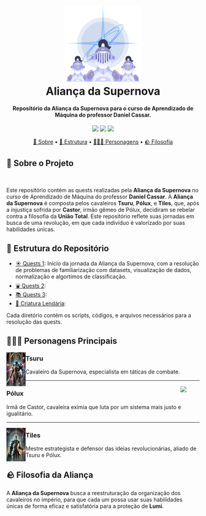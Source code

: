 <h1 align="center" width="100%">
    <br>
    <img style="width: 200px;" src="images/Cavaleiros.png" alt="Imagem que mostra o cabeçalho da nossa guilda escrito Aliança da Supernova.">
    <br>
    Aliança da Supernova
    <br>
</h1>

<h4 align="center">
    Repositório da Aliança da Supernova para o curso de Aprendizado de Máquina do professor Daniel Cassar.
</h4>

<p align="center">
  <img src="https://img.shields.io/badge/Tsuru-Júlia Guedes-8A2BE2">
  <img src="https://img.shields.io/badge/Pólux-Raquel_Godoy-004AAD">
  <img src="https://img.shields.io/badge/Tiles-Thalles Cansi-7ED957">
</p>

<p align="center">
  <a href="#Sobre-o-Projeto">📝 Sobre</a> •
  <a href="#Estrutura-do-Repositório">🚧 Estrutura</a> •
  <a href="#Personagens-Principais">🧙🏼‍♂️ Personagens</a> •
  <a href="#Filosofia-da-Aliança">🪨 Filosofia</a>
</p>

## 📝 Sobre o Projeto

<br>

Este repositório contém as quests realizadas pela **Aliança da Supernova** no curso de Aprendizado de Máquina do professor **Daniel Cassar**. A **Aliança da Supernova** é composta pelos cavaleiros **Tsuru**, **Pólux**, e **Tiles**, que, após a injustiça sofrida por **Castor**, irmão gêmeo de Pólux, decidiram se rebelar contra a filosofia da **União Total**. Este repositório reflete suas jornadas
em busca de uma revolução, em que cada indivíduo é valorizado por suas habilidades únicas.

## 🚧 Estrutura do Repositório

- <a href="https://github.com/JuliaGuedesASantos/Machine-Learning---Cavaleiros-da-Supernova/tree/main/Mural%20da%20Taverna%20do%20Sol%20-%20Quests%201">☀️ Quests 1<a>: Início da jornada da Aliança da Supernova, com a resolução de problemas de familiarização com datasets, visualização de dados, normalização e algortimos de classificação.
- <a href="https://github.com/JuliaGuedesASantos/Machine-Learning---Cavaleiros-da-Supernova/tree/main/Mural%20da%20Pra%C3%A7a%20da%20Fonte%20-%20Quests%202">⛲ Quests 2</a>:
- <a href="https://github.com/JuliaGuedesASantos/Machine-Learning---Cavaleiros-da-Supernova/tree/main/Mural%20da%20Biblioteca%20Real%20-%20Quests%203">📚 Quests 3</a>:
- <a href="https://github.com/JuliaGuedesASantos/Machine-Learning---Cavaleiros-da-Supernova/tree/main/Criatura%20Lend%C3%A1ria%20">🐲 Criatura Lendária</a>:

Cada diretório contém os scripts, códigos, e arquivos necessários para a resolução das quests.

## 🧙🏼‍♂️ Personagens Principais

<img align="left" width="50" src="images/Tsuru.png">

### Tsuru

Cavaleiro da Supernova, especialista em táticas de combate.

---

<img align="right" width="50" src="images/Pólux.png">

### Pólux

Irmã de Castor, cavaleira exímia que luta por um sistema mais justo e igualitário.

---

<img align="left" width="50" src="images/Tiles.png">

### Tiles

Mestre estrategista e defensor das ideias revolucionárias, aliado de Tsuru e Pólux.

## 🪨 Filosofia da Aliança

A **Aliança da Supernova** busca a reestruturação da organização dos cavaleiros no império, para que cada um possa usar suas habilidades únicas de forma eficaz e satisfatória para a proteção de **Lumi**.
